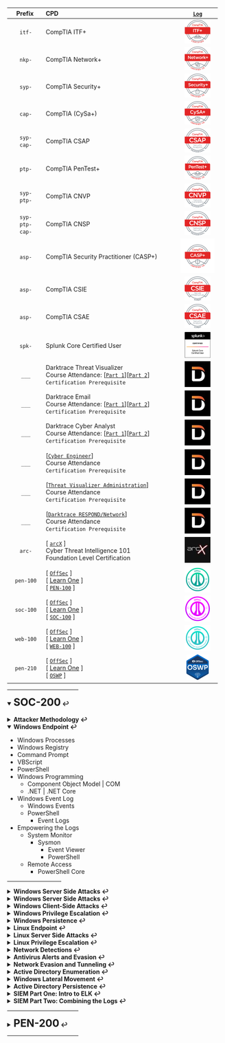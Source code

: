 |**Prefix**|**CPD**&nbsp;&nbsp;&nbsp;&nbsp;&nbsp;&nbsp;&nbsp;&nbsp;&nbsp;&nbsp;&nbsp;&nbsp;&nbsp;&nbsp;&nbsp;&nbsp;&nbsp;&nbsp;&nbsp;&nbsp;&nbsp;&nbsp;&nbsp;&nbsp;&nbsp;&nbsp;&nbsp;&nbsp;&nbsp;&nbsp;&nbsp;&nbsp;&nbsp;&nbsp;&nbsp;&nbsp;&nbsp;&nbsp;&nbsp;&nbsp;&nbsp;&nbsp;&nbsp;&nbsp;&nbsp;&nbsp;&nbsp;&nbsp;&nbsp;&nbsp;&nbsp;&nbsp;&nbsp;&nbsp;&nbsp;&nbsp;&nbsp;&nbsp;&nbsp;&nbsp;&nbsp;&nbsp;&nbsp;&nbsp;&nbsp;&nbsp;&nbsp;&nbsp;&nbsp;&nbsp;&nbsp;&nbsp;|&nbsp;&nbsp;&nbsp;[``Log``](https://github.com/SeanOhAileasa/SeanOhAileasa/commits/master)&nbsp;&nbsp;&nbsp;|
|:-----:| :-----------------------------------------------|:-----:|
| &nbsp;&nbsp;&nbsp;``itf-``&nbsp;&nbsp; | CompTIA ITF+ |[![PASS](https://github.com/SeanOhAileasa/SeanOhAileasa/blob/master/rc/comptia/comptia-it-fundamentals-itf-certification.png?raw=true)](https://github.com/SeanOhAileasa/SeanOhAileasa/blob/master/rc/comptia/CompTIA-IT-Fundamentals-certificate.pdf)|
| &nbsp;&nbsp;&nbsp;``nkp-``&nbsp;&nbsp; | <br/>CompTIA Network+ <br/><br/>                                  |[![PASS](https://github.com/SeanOhAileasa/SeanOhAileasa/blob/master/rc/comptia/comptia-network-plus-certification.png?raw=true)](https://github.com/SeanOhAileasa/SeanOhAileasa/blob/master/rc/comptia/CompTIA-Network-plus-cecertificate.pdf)|
| &nbsp;&nbsp;&nbsp;``syp-``&nbsp;&nbsp; | <br/>CompTIA Security+ <br/><br/>                               |[![PASS](https://github.com/SeanOhAileasa/SeanOhAileasa/blob/master/rc/comptia/comptia-security-plus-certification.png?raw=true)](https://github.com/SeanOhAileasa/SeanOhAileasa/blob/master/rc/comptia/CompTIA-Security-plus-certificate.pdf)|
| &nbsp;&nbsp;&nbsp;``cap-``&nbsp;&nbsp; | <br/>CompTIA (CySa+) <br/><br/>                   | [![PASS](https://github.com/SeanOhAileasa/SeanOhAileasa/blob/master/rc/comptia/comptia-cysa-certification.png?raw=true)](https://github.com/SeanOhAileasa/SeanOhAileasa/blob/master/rc/comptia/CompTIA-CySa-certificate.pdf) |
| &nbsp;&nbsp;&nbsp;``syp-``&nbsp;&nbsp;<br/>&nbsp;&nbsp;&nbsp;``cap-``&nbsp;&nbsp; | <br/>CompTIA CSAP <br/><br/>                   | [![Stack](https://github.com/SeanOhAileasa/SeanOhAileasa/blob/master/rc/comptia/csap.png?raw=true)](https://github.com/SeanOhAileasa/SeanOhAileasa/blob/master/rc/comptia/CompTIA-Security-Analytics-Professional-CSAP.pdf) |
| &nbsp;&nbsp;&nbsp;``ptp-``&nbsp;&nbsp; | <br/>CompTIA PenTest+ <br/><br/>                | [![PASS](https://github.com/SeanOhAileasa/SeanOhAileasa/blob/master/rc/comptia/comptia-pentest-pt-certification.png?raw=true)](https://github.com/SeanOhAileasa/SeanOhAileasa/blob/master/rc/comptia/CompTIA-PenTest-plus-certificate.pdf) |
| &nbsp;&nbsp;&nbsp;``syp-``&nbsp;&nbsp;<br/>&nbsp;&nbsp;&nbsp;``ptp-``&nbsp;&nbsp; | <br/>CompTIA CNVP <br/><br/>                | [![Stack](https://github.com/SeanOhAileasa/SeanOhAileasa/blob/master/rc/comptia/cnvp.png?raw=true)](https://github.com/SeanOhAileasa/SeanOhAileasa/blob/master/rc/comptia/CompTIA-Network-Vulnerability-Assessment-Professional-CNVP.pdf) |
| &nbsp;&nbsp;&nbsp;``syp-``&nbsp;&nbsp;<br/>&nbsp;&nbsp;&nbsp;``ptp-``&nbsp;&nbsp;<br/>&nbsp;&nbsp;&nbsp;``cap-``&nbsp;&nbsp; | <br/>CompTIA CNSP <br/><br/>                   | [![Stack](https://github.com/SeanOhAileasa/SeanOhAileasa/blob/master/rc/comptia/cnsp.png?raw=true)](https://github.com/SeanOhAileasa/SeanOhAileasa/blob/master/rc/comptia/CompTIA-Network-Security-Professional-CNSP.pdf) |
| &nbsp;&nbsp;&nbsp;``asp-``&nbsp;&nbsp; | <br/>CompTIA Security Practitioner (CASP+)<br/><br/>                   | [![PASS](https://github.com/SeanOhAileasa/SeanOhAileasa/blob/master/rc/comptia/comptia-casp-certification.png?raw=true)](https://github.com/SeanOhAileasa/SeanOhAileasa/blob/master/rc/comptia/CompTIA-CASP-certificate.pdf) |
| &nbsp;&nbsp;&nbsp;``asp-``&nbsp;&nbsp; | <br/>CompTIA CSIE <br/><br/>                   | [![PASS](https://github.com/SeanOhAileasa/SeanOhAileasa/blob/master/rc/comptia/csie.png?raw=true)](https://github.com/SeanOhAileasa/SeanOhAileasa/blob/master/rc/comptia/CSIE.pdf) |
| &nbsp;&nbsp;&nbsp;``asp-``&nbsp;&nbsp; | <br/>CompTIA CSAE<br/><br/>                   | [![PASS](https://github.com/SeanOhAileasa/SeanOhAileasa/blob/master/rc/comptia/csae.png?raw=true)](https://github.com/SeanOhAileasa/SeanOhAileasa/blob/master/rc/comptia/CSAE.pdf)
| &nbsp;&nbsp;&nbsp;``spk-``&nbsp;&nbsp; | <br/>Splunk Core Certified User<br/><br/>                   | [![PASS](https://github.com/SeanOhAileasa/SeanOhAileasa/blob/master/rc/splunk/SPLK-1001_Splunk-Core-Certified-User.png?raw=true)](https://www.credly.com/badges/1040f6ad-98dd-4ef8-b3ae-3234d49c6656) |
| &nbsp;&nbsp;&nbsp;``___``&nbsp;&nbsp; | Darktrace Threat Visualizer<br/>Course Attendance: [[``Part 1``](https://github.com/SeanOhAileasa/SeanOhAileasa/blob/master/rc/dkt/Attendance-Threat-Visualizer-Part-1-Familiarization.pdf)][[``Part 2``](https://github.com/SeanOhAileasa/SeanOhAileasa/blob/master/rc/dkt/Attendance-Threat-Visualizer-Part-2-Investigation.pdf)]<br/>``Certification Prerequisite``                   | ![PASS](https://github.com/SeanOhAileasa/SeanOhAileasa/blob/master/rc/dkt/badge.jpg?raw=true) |
| &nbsp;&nbsp;&nbsp;``___``&nbsp;&nbsp; | Darktrace Email<br/>Course Attendance: [[``Part 1``](https://github.com/SeanOhAileasa/SeanOhAileasa/blob/master/rc/dkt/Attendance-Darktrace_Email-Part-1-Familiarization.pdf)][[``Part 2``](https://github.com/SeanOhAileasa/SeanOhAileasa/blob/master/rc/dkt/Attendance-Darktrace_Email-Part-2-Customization.pdf)]<br/>``Certification Prerequisite``                   | ![PASS](https://github.com/SeanOhAileasa/SeanOhAileasa/blob/master/rc/dkt/badge.jpg?raw=true) |
| &nbsp;&nbsp;&nbsp;``___``&nbsp;&nbsp; | Darktrace Cyber Analyst<br/>Course Attendance: [[``Part 1``](https://github.com/SeanOhAileasa/SeanOhAileasa/blob/master/rc/dkt/Attendance-Cyber-Analyst-1.pdf)][[``Part 2``](https://github.com/SeanOhAileasa/SeanOhAileasa/blob/master/rc/dkt/Attendance-Cyber-Analyst-2.pdf)]<br/>``Certification Prerequisite``                   | ![PASS](https://github.com/SeanOhAileasa/SeanOhAileasa/blob/master/rc/dkt/badge.jpg?raw=true) |
| &nbsp;&nbsp;&nbsp;``___``&nbsp;&nbsp; | [[``Cyber Engineer``](https://github.com/SeanOhAileasa/SeanOhAileasa/blob/master/rc/dkt/Attendance-Cyber-Engineer.pdf)] <br/>Course Attendance <br/>``Certification Prerequisite``                   | ![PASS](https://github.com/SeanOhAileasa/SeanOhAileasa/blob/master/rc/dkt/badge.jpg?raw=true) |
| &nbsp;&nbsp;&nbsp;``___``&nbsp;&nbsp; | [[``Threat Visualizer Administration``](https://github.com/SeanOhAileasa/SeanOhAileasa/blob/master/rc/dkt/Attendance-Threat-Visualizer-Administration.pdf)] <br/>Course Attendance <br/>``Certification Prerequisite``                   | ![PASS](https://github.com/SeanOhAileasa/SeanOhAileasa/blob/master/rc/dkt/badge.jpg?raw=true) |
| &nbsp;&nbsp;&nbsp;``___``&nbsp;&nbsp; | [[``Darktrace RESPOND/Network``](https://github.com/SeanOhAileasa/SeanOhAileasa/blob/master/rc/dkt/Attendance-Darktrace-RESPOND_Network.pdf)] <br/>Course Attendance <br/>``Certification Prerequisite``                   | ![PASS](https://github.com/SeanOhAileasa/SeanOhAileasa/blob/master/rc/dkt/badge.jpg?raw=true) |
| &nbsp;&nbsp;&nbsp;``arc-``&nbsp;&nbsp; | [ [``arcX``](https://arcx.io/verify-certificate?id=ba1fd57e1ab75c5e0ee149a04f290ccad108cb2f&k=191528b51e3f4ca49b88c3dc1ba64c91) ]<br/>Cyber Threat Intelligence 101<br/>Foundation Level Certification<br/>                   | [![PASS](https://github.com/SeanOhAileasa/SeanOhAileasa/blob/master/rc/arcx/badge.jpg?raw=true)](https://github.com/SeanOhAileasa/SeanOhAileasa/blob/master/rc/arcx/101-certificate.pdf) |
| &nbsp;&nbsp;&nbsp;``pen-100``&nbsp;&nbsp; | [ [``OffSec``](https://www.offsec.com/) ] <br/>[ [Learn One](https://www.offensive-security.com/learn/) ]<br/>[ [``PEN-100``](https://portal.offsec.com/courses/pen-100) ] | [![PASS](https://github.com/SeanOhAileasa/SeanOhAileasa/blob/master/rc/offsec/pen-100.png?raw=true)](https://www.credential.net/3e423f08-1915-447d-a38b-066112aeda2e) |
| &nbsp;&nbsp;&nbsp;``soc-100``&nbsp;&nbsp; | [ [``OffSec``](https://www.offsec.com/) ] <br/>[ [Learn One](https://www.offensive-security.com/learn/) ]<br/>[ [``SOC-100``](https://portal.offsec.com/courses/soc-100) ] | [![PASS](https://github.com/SeanOhAileasa/SeanOhAileasa/blob/master/rc/offsec/soc-100.png?raw=true)](https://www.credential.net/e283c036-c014-4edc-851e-b77ef6d1f0f3#gs.40vr8r) |
| &nbsp;&nbsp;&nbsp;``web-100``&nbsp;&nbsp; | [ [``OffSec``](https://www.offsec.com/) ] <br/>[ [Learn One](https://www.offensive-security.com/learn/) ]<br/>[ [``WEB-100``](https://portal.offsec.com/courses/web-100) ] | [![PASS](https://github.com/SeanOhAileasa/SeanOhAileasa/blob/master/rc/offsec/web-100.png?raw=true)](https://www.credential.net/ef140410-7432-4b7e-be3a-bc63f198a60d#gs.5wq787) |
| &nbsp;&nbsp;&nbsp;``pen-210``&nbsp;&nbsp; | [ [``OffSec``](https://www.offsec.com/) ] <br/>[ [Learn One](https://www.offensive-security.com/learn/) ]<br/>[ [``OSWP``](https://portal.offsec.com/courses/pen-210) ] | [![PASS](https://github.com/SeanOhAileasa/SeanOhAileasa/blob/master/rc/offsec/oswp.png?raw=true)](https://www.credential.net/2944a8f0-b53f-4823-aace-84f1efd8bea0#gs.59nm31) |

<hr width=33%;> <!-- -->

<details open>
    <summary><b><font size="5">SOC-200</font> &#x21A9;</b></summary><br/>
<details close>
    <summary><b>Attacker Methodology &#x21A9;</b></summary>
<!--
&#x2B55; Skim / Future Priority
Theory
&#x1F6A7; Work-in-Progress / WIP
&#x2705; Semester / Topic Finished 
30/12/2023
"OSDA ./soc-200 - Attacker Methodology - MITRE ATT&CK Framework"
-->

- Network as a Whole <br/>
	- ``DiD`` | Defence-in-Depth <br/>
		- ``DMZ`` | Demilitarised Zone <br/>
		- Deployment Environments <br/>
		- Network Devices <br/>
			- Edge <br/>
				- Connectivity | Networks <br/>
					- Internet | Internal <br/>
				- Frontend Firewall | Router <br/>
					- Translation | Protocols <br/>
					- Encryption | Devices <br/>
			- Core <br/>
				- Limited Downtime <br/>
					- Forward Packets Fast <br/>
				- Backend Firewall | Router <br/>
					- Switches | Network Segments <br/>
		- VPN <br/>
			- Remote Sites <br/>
- Lockheed-Martin Cyber Kill-Chain | ``APT`` <br/>
	- Reconnaissance <br/>
	- Weaponisation <br/>
	- Delivery <br/>
	- Exploitation <br/>
	- Installation <br/>
	- ``C2`` | Command & Control <br/>
	- Actions on Objectives <br/>
- MITRE ATT&CK Framework <br/>
	- Adversarial Tactics Techniques Common Knowledge <br/>
		- Techniques | Sub-techniques <br/>
			- Reconnaissance <br/>
			- Resource Development <br/>
			- Initial Access <br/>
			- Execution <br/>
			- Persistence <br/>
			- Privilege Escalation <br/>
			- Defense Evasion <br/>
			- Credential Access <br/>
			- Discovery <br/>
			- Lateral Movement <br/>
			- Collection <br/>
			- Command and Control <br/>
			- Exfiltration <br/>
			- Impact <br/>
<hr width=25%;>
</details> <!-- Attacker Methodology -->
<details open>
    <summary><b>Windows Endpoint &#x21A9;</b></summary>
<!--
&#x2B55; Skim / Future Priority
Theory
&#x1F6A7; Work-in-Progress / WIP
&#x2705; Semester / Topic Finished 
03/03/2024
- ___ <br/>
"OSDA ./soc-200 - Windows Endpoint - VBScript"
"update repository OSDA ./soc-200 - Windows Endpoint - Windows Event Log"
-->

- Windows Processes <br/>
- Windows Registry <br/>
- Command Prompt <br/>
- VBScript <br/>
- PowerShell <br/>
- Windows Programming <br/>
	- Component Object Model | COM <br/>
	- .NET | .NET Core <br/>
- Windows Event Log <br/>
	- Windows Events <br/>
	- PowerShell <br/>
		- Event Logs <br/>
- Empowering the Logs <br/>
	- System Monitor <br/>
		- Sysmon <br/>
			- Event Viewer <br/>
			- PowerShell <br/>
	- Remote Access <br/>
		- PowerShell Core <br/>
<!--
Theory:
&#x1F4DC;

Video:
&#x1F3A5;

Lab:
&#x1F52C;

WIP:
&#x1F6A7;

Lab Completed:
&#x2705;
-->
<hr width=25%;>
</details> <!-- Windows Endpoint -->
<details close>
    <summary><b>Windows Server Side Attacks &#x21A9;</b></summary>
<!--
&#x2B55; Skim / Future Priority
Theory
&#x1F6A7; Work-in-Progress / WIP
&#x2705; Semester / Topic Finished 
03/03/2024
- ___ <br/>
"OSDA ./soc-200 - Windows Server Side Attacks"
"update repository OSDA ./soc-200 - Windows Server Side Attacks - Credential Abuse - Brute Force Logins"
-->

&#x274C;
<!--
&#x1F52C; <u> 0/x </u> &#x1F6A7; <br/>
Theory--; Video---; Labs----; ------------ WIP-----

![Image](./img/xx.png)

Theory:
&#x1F4DC;

Video:
&#x1F3A5;

Lab:
&#x1F52C;

WIP:
&#x1F6A7;

Lab Completed:
&#x2705;
-->
<hr width=25%;>
</details>
<details close>
    <summary><b>Windows Server Side Attacks &#x21A9;</b></summary>
<!--
&#x2B55; Skim / Future Priority
Theory
&#x1F6A7; Work-in-Progress / WIP
&#x2705; Semester / Topic Finished 
03/03/2024
- ___ <br/>
"OSDA ./soc-200 - Windows Server Side Attacks"
"update repository OSDA ./soc-200 - Windows Server Side Attacks"
-->

&#x274C;
<!--
&#x1F52C; <u> 0/x </u> &#x1F6A7; <br/>
Theory--; Video---; Labs----; ------------ WIP-----

![Image](./img/xx.png)

Theory:
&#x1F4DC;

Video:
&#x1F3A5;

Lab:
&#x1F52C;

WIP:
&#x1F6A7;

Lab Completed:
&#x2705;
-->
<hr width=25%;>
</details>
<details close>
    <summary><b>Windows Client-Side Attacks &#x21A9;</b></summary>
<!--
&#x2B55; Skim / Future Priority
Theory
&#x1F6A7; Work-in-Progress / WIP
&#x2705; Semester / Topic Finished 
03/03/2024
- ___ <br/>
"OSDA ./soc-200 - Windows Client-Side Attacks"
"update repository OSDA ./soc-200 - Windows Client-Side Attacks"
-->

&#x274C;
<!--
&#x1F52C; <u> 0/x </u> &#x1F6A7; <br/>
Theory--; Video---; Labs----; ------------ WIP-----

![Image](./img/xx.png)

Theory:
&#x1F4DC;

Video:
&#x1F3A5;

Lab:
&#x1F52C;

WIP:
&#x1F6A7;

Lab Completed:
&#x2705;
-->
<hr width=25%;>
</details>
<details close>
    <summary><b>Windows Privilege Escalation &#x21A9;</b></summary>
<!--
&#x2B55; Skim / Future Priority
Theory
&#x1F6A7; Work-in-Progress / WIP
&#x2705; Semester / Topic Finished 
03/03/2024
- ___ <br/>
"OSDA ./soc-200 - Windows Privilege Escalation"
"update repository OSDA ./soc-200 - Windows Privilege Escalation"
-->

&#x274C;
<!--
&#x1F52C; <u> 0/x </u> &#x1F6A7; <br/>
Theory--; Video---; Labs----; ------------ WIP-----

![Image](./img/xx.png)

Theory:
&#x1F4DC;

Video:
&#x1F3A5;

Lab:
&#x1F52C;

WIP:
&#x1F6A7;

Lab Completed:
&#x2705;
-->
<hr width=25%;>
</details>
<details close>
    <summary><b>Windows Persistence &#x21A9;</b></summary>
<!--
&#x2B55; Skim / Future Priority
Theory
&#x1F6A7; Work-in-Progress / WIP
&#x2705; Semester / Topic Finished 
03/03/2024
- ___ <br/>
"OSDA ./soc-200 - Windows Persistence"
"update repository OSDA ./soc-200 - Windows Persistence"
-->

&#x274C;
<!--
&#x1F52C; <u> 0/x </u> &#x1F6A7; <br/>
Theory--; Video---; Labs----; ------------ WIP-----

![Image](./img/xx.png)

Theory:
&#x1F4DC;

Video:
&#x1F3A5;

Lab:
&#x1F52C;

WIP:
&#x1F6A7;

Lab Completed:
&#x2705;
-->
<hr width=25%;>
</details>
<details close>
    <summary><b>Linux Endpoint &#x21A9;</b></summary>
<!--
&#x2B55; Skim / Future Priority
Theory
&#x1F6A7; Work-in-Progress / WIP
&#x2705; Semester / Topic Finished 
03/03/2024
- ___ <br/>
"OSDA ./soc-200 - Linux Endpoint"
"update repository OSDA ./soc-200 - Linux Endpoint"
-->

&#x274C;
<!--
&#x1F52C; <u> 0/x </u> &#x1F6A7; <br/>
Theory--; Video---; Labs----; ------------ WIP-----

![Image](./img/xx.png)

Theory:
&#x1F4DC;

Video:
&#x1F3A5;

Lab:
&#x1F52C;

WIP:
&#x1F6A7;

Lab Completed:
&#x2705;
-->
<hr width=25%;>
</details>
<details close>
    <summary><b>Linux Server Side Attacks &#x21A9;</b></summary>
<!--
&#x2B55; Skim / Future Priority
Theory
&#x1F6A7; Work-in-Progress / WIP
&#x2705; Semester / Topic Finished 
03/03/2024
- ___ <br/>
"OSDA ./soc-200 - Linux Server Side Attacks"
"update repository OSDA ./soc-200 - Linux Server Side Attacks"
-->

&#x274C;
<!--
&#x1F52C; <u> 0/x </u> &#x1F6A7; <br/>
Theory--; Video---; Labs----; ------------ WIP-----

![Image](./img/xx.png)

Theory:
&#x1F4DC;

Video:
&#x1F3A5;

Lab:
&#x1F52C;

WIP:
&#x1F6A7;

Lab Completed:
&#x2705;
-->
<hr width=25%;>
</details>
<details close>
    <summary><b>Linux Privilege Escalation &#x21A9;</b></summary>
<!--
&#x2B55; Skim / Future Priority
Theory
&#x1F6A7; Work-in-Progress / WIP
&#x2705; Semester / Topic Finished 
03/03/2024
- ___ <br/>
"OSDA ./soc-200 - Linux Privilege Escalation"
"update repository OSDA ./soc-200 - Linux Privilege Escalation"
-->

&#x274C;
<!--
&#x1F52C; <u> 0/x </u> &#x1F6A7; <br/>
Theory--; Video---; Labs----; ------------ WIP-----

![Image](./img/xx.png)

Theory:
&#x1F4DC;

Video:
&#x1F3A5;

Lab:
&#x1F52C;

WIP:
&#x1F6A7;

Lab Completed:
&#x2705;
-->
<hr width=25%;>
</details>
<details close>
    <summary><b>Network Detections &#x21A9;</b></summary>
<!--
&#x2B55; Skim / Future Priority
Theory
&#x1F6A7; Work-in-Progress / WIP
&#x2705; Semester / Topic Finished 
03/03/2024
- ___ <br/>
"OSDA ./soc-200 - Network Detections"
"update repository OSDA ./soc-200 - Network Detections"
-->

&#x274C;
<!--
&#x1F52C; <u> 0/x </u> &#x1F6A7; <br/>
Theory--; Video---; Labs----; ------------ WIP-----

![Image](./img/xx.png)

Theory:
&#x1F4DC;

Video:
&#x1F3A5;

Lab:
&#x1F52C;

WIP:
&#x1F6A7;

Lab Completed:
&#x2705;
-->
<hr width=25%;>
</details>
<details close>
    <summary><b>Antivirus Alerts and Evasion &#x21A9;</b></summary>
<!--
&#x2B55; Skim / Future Priority
Theory
&#x1F6A7; Work-in-Progress / WIP
&#x2705; Semester / Topic Finished 
03/03/2024
- ___ <br/>
"OSDA ./soc-200 - Antivirus Alerts and Evasion"
"update repository OSDA ./soc-200 - Antivirus Alerts and Evasion"
-->

&#x274C;
<!--
&#x1F52C; <u> 0/x </u> &#x1F6A7; <br/>
Theory--; Video---; Labs----; ------------ WIP-----

![Image](./img/xx.png)

Theory:
&#x1F4DC;

Video:
&#x1F3A5;

Lab:
&#x1F52C;

WIP:
&#x1F6A7;

Lab Completed:
&#x2705;
-->
<hr width=25%;>
</details>
<details close>
    <summary><b>Network Evasion and Tunneling &#x21A9;</b></summary>
<!--
&#x2B55; Skim / Future Priority
Theory
&#x1F6A7; Work-in-Progress / WIP
&#x2705; Semester / Topic Finished 
03/03/2024
- ___ <br/>
"OSDA ./soc-200 - Network Evasion and Tunneling"
"update repository OSDA ./soc-200 - Network Evasion and Tunneling"
-->

&#x274C;
<!--
&#x1F52C; <u> 0/x </u> &#x1F6A7; <br/>
Theory--; Video---; Labs----; ------------ WIP-----

![Image](./img/xx.png)

Theory:
&#x1F4DC;

Video:
&#x1F3A5;

Lab:
&#x1F52C;

WIP:
&#x1F6A7;

Lab Completed:
&#x2705;
-->
<hr width=25%;>
</details>
<details close>
    <summary><b>Active Directory Enumeration &#x21A9;</b></summary>
<!--
&#x2B55; Skim / Future Priority
Theory
&#x1F6A7; Work-in-Progress / WIP
&#x2705; Semester / Topic Finished 
03/03/2024
- ___ <br/>
"OSDA ./soc-200 - Active Directory Enumeration"
"update repository OSDA ./soc-200 - Active Directory Enumeration"
-->

&#x274C;
<!--
&#x1F52C; <u> 0/x </u> &#x1F6A7; <br/>
Theory--; Video---; Labs----; ------------ WIP-----

![Image](./img/xx.png)

Theory:
&#x1F4DC;

Video:
&#x1F3A5;

Lab:
&#x1F52C;

WIP:
&#x1F6A7;

Lab Completed:
&#x2705;
-->
<hr width=25%;>
</details>
<details close>
    <summary><b>Windows Lateral Movement &#x21A9;</b></summary>
<!--
&#x2B55; Skim / Future Priority
Theory
&#x1F6A7; Work-in-Progress / WIP
&#x2705; Semester / Topic Finished 
03/03/2024
- ___ <br/>
"OSDA ./soc-200 - Windows Lateral Movement"
"update repository OSDA ./soc-200 - Windows Lateral Movement"
-->

&#x274C;
<!--
&#x1F52C; <u> 0/x </u> &#x1F6A7; <br/>
Theory--; Video---; Labs----; ------------ WIP-----

![Image](./img/xx.png)

Theory:
&#x1F4DC;

Video:
&#x1F3A5;

Lab:
&#x1F52C;

WIP:
&#x1F6A7;

Lab Completed:
&#x2705;
-->
<hr width=25%;>
</details>
<details close>
    <summary><b>Active Directory Persistence &#x21A9;</b></summary>
<!--
&#x2B55; Skim / Future Priority
Theory
&#x1F6A7; Work-in-Progress / WIP
&#x2705; Semester / Topic Finished 
03/03/2024
- ___ <br/>
"OSDA ./soc-200 - Active Directory Persistence"
"update repository OSDA ./soc-200 - Active Directory Persistence"
-->

&#x274C;
<!--
&#x1F52C; <u> 0/x </u> &#x1F6A7; <br/>
Theory--; Video---; Labs----; ------------ WIP-----

![Image](./img/xx.png)

Theory:
&#x1F4DC;

Video:
&#x1F3A5;

Lab:
&#x1F52C;

WIP:
&#x1F6A7;

Lab Completed:
&#x2705;
-->
<hr width=25%;>
</details>
<details close>
    <summary><b>SIEM Part One: Intro to ELK &#x21A9;</b></summary>
<!--
&#x2B55; Skim / Future Priority
Theory
&#x1F6A7; Work-in-Progress / WIP
&#x2705; Semester / Topic Finished 
03/03/2024
- ___ <br/>
"OSDA ./soc-200 - SIEM Part One: Intro to ELK"
"update repository OSDA ./soc-200 - SIEM Part One: Intro to ELK"
-->

&#x274C;
<!--
&#x1F52C; <u> 0/x </u> &#x1F6A7; <br/>
Theory--; Video---; Labs----; ------------ WIP-----

![Image](./img/xx.png)

Theory:
&#x1F4DC;

Video:
&#x1F3A5;

Lab:
&#x1F52C;

WIP:
&#x1F6A7;

Lab Completed:
&#x2705;
-->
<hr width=25%;>
</details>
<details close>
    <summary><b>SIEM Part Two: Combining the Logs &#x21A9;</b></summary>
<!--
&#x2B55; Skim / Future Priority
Theory
&#x1F6A7; Work-in-Progress / WIP
&#x2705; Semester / Topic Finished 
03/03/2024
- ___ <br/>
"OSDA ./soc-200 - SIEM Part Two: Combining the Logs"
"update repository OSDA ./soc-200 - SIEM Part Two: Combining the Logs"
-->

&#x274C;
<!--
&#x1F52C; <u> 0/x </u> &#x1F6A7; <br/>
Theory--; Video---; Labs----; ------------ WIP-----

![Image](./img/xx.png)

Theory:
&#x1F4DC;

Video:
&#x1F3A5;

Lab:
&#x1F52C;

WIP:
&#x1F6A7;

Lab Completed:
&#x2705;
-->
<hr width=25%;>
</details>
</details> <!-- SOC-200 -->

<hr width=33%;> <!-- -->

<details close>
    <summary><b><font size="5">PEN-200</font> &#x21A9;</b></summary><br/>
<!-- https://www.offsec.com/wp-content/uploads/2023/03/pen-200-pwk-syllabus.pdf -->
<details close>
    <summary><b>Information Gathering &#x21A9;</b></summary>
<!--
&#x2B55; Skim / Future Priority
Theory
&#x1F6A7; Work-in-Progress / WIP
&#x2705; Semester / Topic Finished 
03/03/2024
- ___ <br/>
"OSCP ./pen-200 - Information Gathering"
"update repository OSCP ./pen-200 - Information Gathering"
-->

&#x274C;
<!--
&#x1F52C; <u> 0/x </u> &#x1F6A7; <br/>
Theory--; Video---; Labs----; ------------ WIP-----

![Image](./img/xx.png)

Theory:
&#x1F4DC;

Video:
&#x1F3A5;

Lab:
&#x1F52C;

WIP:
&#x1F6A7;

Lab Completed:
&#x2705;
-->
<hr width=25%;>
</details>
<details close>
    <summary><b>Vulnerability Scanning &#x21A9;</b></summary>
<!--
&#x2B55; Skim / Future Priority
Theory
&#x1F6A7; Work-in-Progress / WIP
&#x2705; Semester / Topic Finished 
03/03/2024
- ___ <br/>
"OSCP ./pen-200 - Vulnerability Scanning"
"update repository OSCP ./pen-200 - Vulnerability Scanning"
-->

&#x274C;
<!--
&#x1F52C; <u> 0/x </u> &#x1F6A7; <br/>
Theory--; Video---; Labs----; ------------ WIP-----

![Image](./img/xx.png)

Theory:
&#x1F4DC;

Video:
&#x1F3A5;

Lab:
&#x1F52C;

WIP:
&#x1F6A7;

Lab Completed:
&#x2705;
-->
<hr width=25%;>
</details>
<details close>
    <summary><b>Web Applications &#x21A9;</b></summary>
<!--
&#x2B55; Skim / Future Priority
Theory
&#x1F6A7; Work-in-Progress / WIP
&#x2705; Semester / Topic Finished 
03/03/2024
- ___ <br/>
"OSCP ./pen-200 - Web Applications"
"update repository OSCP ./pen-200 - Web Applications"
-->

&#x274C;
<!--
&#x1F52C; <u> 0/x </u> &#x1F6A7; <br/>
Theory--; Video---; Labs----; ------------ WIP-----

![Image](./img/xx.png)

Theory:
&#x1F4DC;

Video:
&#x1F3A5;

Lab:
&#x1F52C;

WIP:
&#x1F6A7;

Lab Completed:
&#x2705;
-->
<hr width=25%;>
</details>
<details close>
    <summary><b>Web Application Attacks &#x21A9;</b></summary>
<!--
&#x2B55; Skim / Future Priority
Theory
&#x1F6A7; Work-in-Progress / WIP
&#x2705; Semester / Topic Finished 
03/03/2024
- ___ <br/>
"OSCP ./pen-200 - Web Application Attacks"
"update repository OSCP ./pen-200 - Web Application Attacks"
-->

&#x274C;
<!--
&#x1F52C; <u> 0/x </u> &#x1F6A7; <br/>
Theory--; Video---; Labs----; ------------ WIP-----

![Image](./img/xx.png)

Theory:
&#x1F4DC;

Video:
&#x1F3A5;

Lab:
&#x1F52C;

WIP:
&#x1F6A7;

Lab Completed:
&#x2705;
-->
<hr width=25%;>
</details>
<details close>
    <summary><b>SQL Injection Attacks &#x21A9;</b></summary>
<!--
&#x2B55; Skim / Future Priority
Theory
&#x1F6A7; Work-in-Progress / WIP
&#x2705; Semester / Topic Finished 
03/03/2024
- ___ <br/>
"OSCP ./pen-200 - SQL Injection Attacks"
"update repository OSCP ./pen-200 - SQL Injection Attacks"
-->

&#x274C;
<!--
&#x1F52C; <u> 0/x </u> &#x1F6A7; <br/>
Theory--; Video---; Labs----; ------------ WIP-----

![Image](./img/xx.png)

Theory:
&#x1F4DC;

Video:
&#x1F3A5;

Lab:
&#x1F52C;

WIP:
&#x1F6A7;

Lab Completed:
&#x2705;
-->
<hr width=25%;>
</details>
<details close>
    <summary><b>Client-Side Attacks &#x21A9;</b></summary>
<!--
&#x2B55; Skim / Future Priority
Theory
&#x1F6A7; Work-in-Progress / WIP
&#x2705; Semester / Topic Finished 
03/03/2024
- ___ <br/>
"OSCP ./pen-200 - Client-Side Attacks"
"update repository OSCP ./pen-200 - Client-Side Attacks"
-->

&#x274C;
<!--
&#x1F52C; <u> 0/x </u> &#x1F6A7; <br/>
Theory--; Video---; Labs----; ------------ WIP-----

![Image](./img/xx.png)

Theory:
&#x1F4DC;

Video:
&#x1F3A5;

Lab:
&#x1F52C;

WIP:
&#x1F6A7;

Lab Completed:
&#x2705;
-->
<hr width=25%;>
</details>
<details close>
    <summary><b>Public Exploits &#x21A9;</b></summary>
<!--
&#x2B55; Skim / Future Priority
Theory
&#x1F6A7; Work-in-Progress / WIP
&#x2705; Semester / Topic Finished 
03/03/2024
- ___ <br/>
"OSCP ./pen-200 - Public Exploits"
"update repository OSCP ./pen-200 - Public Exploits"
-->

&#x274C;
<!--
&#x1F52C; <u> 0/x </u> &#x1F6A7; <br/>
Theory--; Video---; Labs----; ------------ WIP-----

![Image](./img/xx.png)

Theory:
&#x1F4DC;

Video:
&#x1F3A5;

Lab:
&#x1F52C;

WIP:
&#x1F6A7;

Lab Completed:
&#x2705;
-->
<hr width=25%;>
</details>
<details close>
    <summary><b>Fixing Exploits &#x21A9;</b></summary>
<!--
&#x2B55; Skim / Future Priority
Theory
&#x1F6A7; Work-in-Progress / WIP
&#x2705; Semester / Topic Finished 
03/03/2024
- ___ <br/>
"OSCP ./pen-200 - Fixing Exploits"
"update repository OSCP ./pen-200 - Fixing Exploits"
-->

&#x274C;
<!--
&#x1F52C; <u> 0/x </u> &#x1F6A7; <br/>
Theory--; Video---; Labs----; ------------ WIP-----

![Image](./img/xx.png)

Theory:
&#x1F4DC;

Video:
&#x1F3A5;

Lab:
&#x1F52C;

WIP:
&#x1F6A7;

Lab Completed:
&#x2705;
-->
<hr width=25%;>
</details>
<details close>
    <summary><b>Antivirus Evasion &#x21A9;</b></summary>
<!--
&#x2B55; Skim / Future Priority
Theory
&#x1F6A7; Work-in-Progress / WIP
&#x2705; Semester / Topic Finished 
03/03/2024
- ___ <br/>
"OSCP ./pen-200 - Antivirus Evasion"
"update repository OSCP ./pen-200 - Antivirus Evasion"
-->

&#x274C;
<!--
&#x1F52C; <u> 0/x </u> &#x1F6A7; <br/>
Theory--; Video---; Labs----; ------------ WIP-----

![Image](./img/xx.png)

Theory:
&#x1F4DC;

Video:
&#x1F3A5;

Lab:
&#x1F52C;

WIP:
&#x1F6A7;

Lab Completed:
&#x2705;
-->
<hr width=25%;>
</details>
<details close>
    <summary><b>Password Attacks &#x21A9;</b></summary>
<!--
&#x2B55; Skim / Future Priority
Theory
&#x1F6A7; Work-in-Progress / WIP
&#x2705; Semester / Topic Finished 
03/03/2024
- ___ <br/>
"OSCP ./pen-200 - Password Attacks"
"update repository OSCP ./pen-200 - Password Attacks"
-->

&#x274C;
<!--
&#x1F52C; <u> 0/x </u> &#x1F6A7; <br/>
Theory--; Video---; Labs----; ------------ WIP-----

![Image](./img/xx.png)

Theory:
&#x1F4DC;

Video:
&#x1F3A5;

Lab:
&#x1F52C;

WIP:
&#x1F6A7;

Lab Completed:
&#x2705;
-->
<hr width=25%;>
</details>
<details close>
    <summary><b>Windows Privilege Escalation &#x21A9;</b></summary>
<!--
&#x2B55; Skim / Future Priority
Theory
&#x1F6A7; Work-in-Progress / WIP
&#x2705; Semester / Topic Finished 
03/03/2024
- ___ <br/>
"OSCP ./pen-200 - Windows Privilege Escalation"
"update repository OSCP ./pen-200 - Windows Privilege Escalation"
-->

&#x274C;
<!--
&#x1F52C; <u> 0/x </u> &#x1F6A7; <br/>
Theory--; Video---; Labs----; ------------ WIP-----

![Image](./img/xx.png)

Theory:
&#x1F4DC;

Video:
&#x1F3A5;

Lab:
&#x1F52C;

WIP:
&#x1F6A7;

Lab Completed:
&#x2705;
-->
<hr width=25%;>
</details>
<details close>
    <summary><b>Linux Privilege Escalation &#x21A9;</b></summary>
<!--
&#x2B55; Skim / Future Priority
Theory
&#x1F6A7; Work-in-Progress / WIP
&#x2705; Semester / Topic Finished 
03/03/2024
- ___ <br/>
"OSCP ./pen-200 - Linux Privilege Escalation"
"update repository OSCP ./pen-200 - Linux Privilege Escalation"
-->

&#x274C;
<!--
&#x1F52C; <u> 0/x </u> &#x1F6A7; <br/>
Theory--; Video---; Labs----; ------------ WIP-----

![Image](./img/xx.png)

Theory:
&#x1F4DC;

Video:
&#x1F3A5;

Lab:
&#x1F52C;

WIP:
&#x1F6A7;

Lab Completed:
&#x2705;
-->
<hr width=25%;>
</details>
<details close>
    <summary><b>Port Redirection and SSH Tunneling &#x21A9;</b></summary>
<!--
&#x2B55; Skim / Future Priority
Theory
&#x1F6A7; Work-in-Progress / WIP
&#x2705; Semester / Topic Finished 
03/03/2024
- ___ <br/>
"OSCP ./pen-200 - Port Redirection and SSH Tunneling"
"update repository OSCP ./pen-200 - Port Redirection and SSH Tunneling"
-->

&#x274C;
<!--
&#x1F52C; <u> 0/x </u> &#x1F6A7; <br/>
Theory--; Video---; Labs----; ------------ WIP-----

![Image](./img/xx.png)

Theory:
&#x1F4DC;

Video:
&#x1F3A5;

Lab:
&#x1F52C;

WIP:
&#x1F6A7;

Lab Completed:
&#x2705;
-->
<hr width=25%;>
</details>
<details close>
    <summary><b>Advanced Tunneling &#x21A9;</b></summary>
<!--
&#x2B55; Skim / Future Priority
Theory
&#x1F6A7; Work-in-Progress / WIP
&#x2705; Semester / Topic Finished 
03/03/2024
- ___ <br/>
"OSCP ./pen-200 - Advanced Tunneling"
"update repository OSCP ./pen-200 - Advanced Tunneling"
-->

&#x274C;
<!--
&#x1F52C; <u> 0/x </u> &#x1F6A7; <br/>
Theory--; Video---; Labs----; ------------ WIP-----

![Image](./img/xx.png)

Theory:
&#x1F4DC;

Video:
&#x1F3A5;

Lab:
&#x1F52C;

WIP:
&#x1F6A7;

Lab Completed:
&#x2705;
-->
<hr width=25%;>
</details>
<details close>
    <summary><b>Metasploit Framework &#x21A9;</b></summary>
<!--
&#x2B55; Skim / Future Priority
Theory
&#x1F6A7; Work-in-Progress / WIP
&#x2705; Semester / Topic Finished 
03/03/2024
- ___ <br/>
"OSCP ./pen-200 - Metasploit Framework"
"update repository OSCP ./pen-200 - Metasploit Framework"
-->

&#x274C;
<!--
&#x1F52C; <u> 0/x </u> &#x1F6A7; <br/>
Theory--; Video---; Labs----; ------------ WIP-----

![Image](./img/xx.png)

Theory:
&#x1F4DC;

Video:
&#x1F3A5;

Lab:
&#x1F52C;

WIP:
&#x1F6A7;

Lab Completed:
&#x2705;
-->
<hr width=25%;>
</details>
<details close>
    <summary><b>Active Directory Enumeration &#x21A9;</b></summary>
<!--
&#x2B55; Skim / Future Priority
Theory
&#x1F6A7; Work-in-Progress / WIP
&#x2705; Semester / Topic Finished 
03/03/2024
- ___ <br/>
"OSCP ./pen-200 - Active Directory Enumeration"
"update repository OSCP ./pen-200 - Active Directory Enumeration"
-->

&#x274C;
<!--
&#x1F52C; <u> 0/x </u> &#x1F6A7; <br/>
Theory--; Video---; Labs----; ------------ WIP-----

![Image](./img/xx.png)

Theory:
&#x1F4DC;

Video:
&#x1F3A5;

Lab:
&#x1F52C;

WIP:
&#x1F6A7;

Lab Completed:
&#x2705;
-->
<hr width=25%;>
</details>
<details close>
    <summary><b>Attacking Active Directory Authentication &#x21A9;</b></summary>
<!--
&#x2B55; Skim / Future Priority
Theory
&#x1F6A7; Work-in-Progress / WIP
&#x2705; Semester / Topic Finished 
03/03/2024
- ___ <br/>
"OSCP ./pen-200 - Attacking Active Directory Authentication"
"update repository OSCP ./pen-200 - Attacking Active Directory Authentication"
-->

&#x274C;
<!--
&#x1F52C; <u> 0/x </u> &#x1F6A7; <br/>
Theory--; Video---; Labs----; ------------ WIP-----

![Image](./img/xx.png)

Theory:
&#x1F4DC;

Video:
&#x1F3A5;

Lab:
&#x1F52C;

WIP:
&#x1F6A7;

Lab Completed:
&#x2705;
-->
<hr width=25%;>
</details>
<details close>
    <summary><b>Lateral Movement in Active Directory &#x21A9;</b></summary>
<!--
&#x2B55; Skim / Future Priority
Theory
&#x1F6A7; Work-in-Progress / WIP
&#x2705; Semester / Topic Finished 
03/03/2024
- ___ <br/>
"OSCP ./pen-200 - Lateral Movement in Active Directory"
"update repository OSCP ./pen-200 - Lateral Movement in Active Directory"
-->

&#x274C;
<!--
&#x1F52C; <u> 0/x </u> &#x1F6A7; <br/>
Theory--; Video---; Labs----; ------------ WIP-----

![Image](./img/xx.png)

Theory:
&#x1F4DC;

Video:
&#x1F3A5;

Lab:
&#x1F52C;

WIP:
&#x1F6A7;

Lab Completed:
&#x2705;
-->
<hr width=25%;>
</details>
<details close>
    <summary><b>Assembling the Pieces &#x21A9;</b></summary>
<!--
&#x2B55; Skim / Future Priority
Theory
&#x1F6A7; Work-in-Progress / WIP
&#x2705; Semester / Topic Finished 
03/03/2024
- ___ <br/>
"OSCP ./pen-200 - Assembling the Pieces"
"update repository OSCP ./pen-200 - Assembling the Pieces"
-->

&#x274C;
<!--
&#x1F52C; <u> 0/x </u> &#x1F6A7; <br/>
Theory--; Video---; Labs----; ------------ WIP-----

![Image](./img/xx.png)

Theory:
&#x1F4DC;

Video:
&#x1F3A5;

Lab:
&#x1F52C;

WIP:
&#x1F6A7;

Lab Completed:
&#x2705;
-->
<hr width=25%;>
</details>
















</details> <!-- PEN-200 -->

<hr width=33%;> <!-- -->